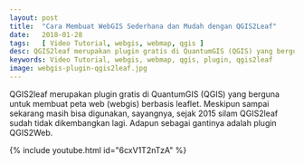 ```yaml
---
layout: post
title:  "Cara Membuat WebGIS Sederhana dan Mudah dengan QGIS2Leaf"
date:   2018-01-28
tags:   [ Video Tutorial, webgis, webmap, qgis ]
desc: QGIS2leaf merupakan plugin gratis di QuantumGIS (QGIS) yang berguna untuk membuat peta web (webgis) berbasis leaflet. Meskipun sampai sekarang masih bisa digunakan, sayangnya, sejak 2015 silam QGIS2leaf sudah tidak dikembangkan lagi. Adapun sebagai gantinya adalah plugin QGIS2Web.
keywords: Video Tutorial, webgis, webmap, qgis, plugin, qgis2leaf
image: webgis-plugin-qgis2leaf.jpg
---
```


<p class="intro"><span class="dropcap">Q</span>GIS2leaf merupakan plugin gratis di QuantumGIS (QGIS) yang berguna untuk membuat peta web (webgis) berbasis leaflet. Meskipun sampai sekarang masih bisa digunakan, sayangnya, sejak 2015 silam QGIS2leaf sudah tidak dikembangkan lagi. Adapun sebagai gantinya adalah plugin QGIS2Web.</p>

{% include youtube.html id="6cxV1T2nTzA" %}
